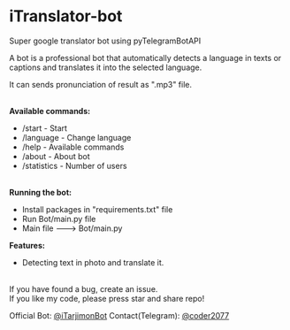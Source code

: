 <h1>iTranslator-bot</h1>

<p>Super google translator bot using pyTelegramBotAPI</p>
<p>A bot is a professional bot that automatically detects a language in texts or captions and translates it into the selected language.</p>
<p>It can sends pronunciation of result as ".mp3" file.</p>
<br/>
<b>Available commands:</b>
<ul>
    <li>/start - Start</li>
    <li>/language - Change language</li>
    <li>/help - Available commands</li>
    <li>/about - About bot</li>
    <li>/statistics - Number of users</li>
  </ul>
<br/>
<b>Running the bot:</b>
<ul>
    <li>Install packages in "requirements.txt" file</li>
    <li>Run Bot/main.py file</li>
    <li>Main file ---> Bot/main.py</li>
</ul>

<b>Features:</b>
<ul>
    <li>Detecting text in photo and translate it.</li>
</ul>

<br/>
If you have found a bug, create an issue.
<br/>
If you like my code, please press star and share repo!<br/>

Official Bot: <a href="https://t.me/iTarjimonBot">@iTarjimonBot</a>
Contact(Telegram): <a href="https://t.me/coder2077">@coder2077</a>
